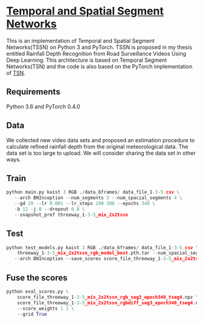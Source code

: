 
# [Temporal and Spatial Segment Networks](https://github.com/lizhun-2002/TSSN)

This is an implementation of Temporal and Spatial Segment Networks(TSSN) on Python 3 and PyTorch. 
TSSN is proposed in my thesis entitled Rainfall Depth Recognition from Road Surveillance Videos Using Deep Learning.
This architecture is based on Temporal Segment Networks(TSN) and the code is also based on the PyTorch implementation of [TSN](https://github.com/yjxiong/tsn-pytorch).

## Requirements
Python 3.6 and PyTorch 0.4.0

## Data
We collected new video data sets and proposed an estimation procedure to calculate refined rainfall depth from the original meteorological data. The data set is too large to upload. We will consider sharing the data set in other ways.

## Train
```python
python main.py kaist 3 RGB ./data_6frames/ data_file_1-3-5.csv \
   --arch BNInception --num_segments 3 --num_spacial_segments 4 \
   --gd 20 --lr 0.001 --lr_steps 190 300 --epochs 340 \
   -b 12 -j 8 --dropout 0.8 \
   --snapshot_pref threeway_1-3-5_mix_2x2tssn
```

## Test
```python
python test_models.py kaist 3 RGB ./data_6frames/ data_file_1-3-5.csv \
    threeway_1-3-5_mix_2x2tssn_rgb_model_best.pth.tar --num_spacial_segments 4 \
   --arch BNInception --save_scores score_file_threeway_1-3-5_mix_2x2tssn_rgb_seg3_epoch340_tseg4 --test_segments 4
```

## Fuse the scores
```python
python eval_scores.py \
    score_file_threeway_1-3-5_mix_2x2tssn_rgb_seg3_epoch340_tseg4.npz \
    score_file_threeway_1-3-5_mix_2x2tssn_rgbdiff_seg3_epoch340_tseg4.npz \
    --score_weights 1 1 \
    --grid True
```
